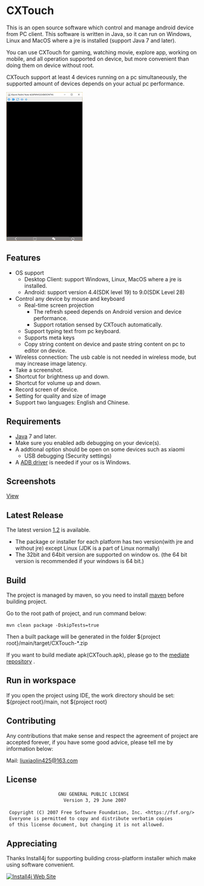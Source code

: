 # CXTouch

This is an open source software which control and manage android device from PC client. This software is written in Java, so it can run on Windows, Linux and MacOS where a jre is installed (support Java 7 and later). 

You can use CXTouch for gaming, watching movie, explore app, working on mobile, and all operation supported on device, but more convenient than doing them on device without root.

CXTouch support at least 4 devices running on a pc simultaneously, the supported amount of devices depends on your actual pc performance.

![Show usage](doc/effect.gif)

## Features

- OS support
  - Desktop Client: support Windows, Linux, MacOS where a jre is installed.
  - Android: support version 4.4(SDK level 19) to 9.0(SDK Level 28)
- Control any device by mouse and keyboard
  - Real-time screen projection
    - The refresh speed depends on Android version and device performance.
    - Support rotation sensed by CXTouch automatically.
  - Support typing text from pc keyboard.
  - Supports meta keys
  - Copy string content on device and paste string content on pc to editor on device. 
- Wireless connection: The usb cable is not needed in wireless mode, but may increase image latency.
- Take a screenshot.
- Shortcut for brightness up and down.
- Shortcut for volume up and down.
- Record screen of device.
- Setting for quality and size of  image  
- Support two languages: English and Chinese.



## Requirements

- [Java](https://www.oracle.com/technetwork/java/javase/downloads/index.html) 7 and later.
- Make sure you enabled adb debugging on your device(s). 
- A addtional option should be open on some devices such as xiaomi
  - USB debugging (Security settings)
- A [ADB driver](https://adb.clockworkmod.com/) is needed if your os is Windows.



## Screenshots

[View](doc/screenshot.md)

## Latest Release

The latest version [1.2](https://github.com/cxplan/CXTouch/releases) is available.

- The package or installer for each platform has two version(with jre and without jre) except Linux (JDK is a part of Linux normally)
- The 32bit and 64bit version are supported on window os. (the 64 bit version is recommended if your windows is 64 bit.)


## Build

The project is managed by maven, so you need to install [maven](http://maven.apache.org/download.cgi) before building project.

Go to the root path of project, and run command below: 

```shell
mvn clean package -DskipTests=true
```

Then a built package will be generated in the folder ${project root}/main/target/CXTouch-*.zip

If you want to build mediate apk(CXTouch.apk), please go to the [mediate repository](https://github.com/cxplan/cxtouch_mediate) .



## Run in workspace

If you open the project using IDE, the work directory should be set: ${project root}/main, not ${project root}



## Contributing

Any contributions that make sense and respect the agreement of project are accepted forever, if you have some good advice, please tell me by information below:

Mail:  liuxiaolin425@163.com



## License

```
                   GNU GENERAL PUBLIC LICENSE
                     Version 3, 29 June 2007

 Copyright (C) 2007 Free Software Foundation, Inc. <https://fsf.org/>
 Everyone is permitted to copy and distribute verbatim copies
 of this license document, but changing it is not allowed.
```



## Appreciating

Thanks Install4j for supporting building cross-platform installer which make using software convenient.

[![Install4j Web Site](https://www.ej-technologies.com/images/product_banners/install4j_small.png)](https://www.ej-technologies.com/products/install4j/overview.html)
